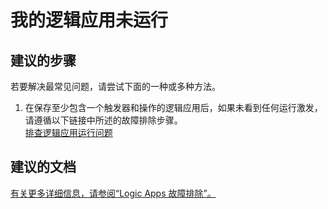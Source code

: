 <properties
    pageTitle="我的逻辑应用未运行"
    description="我的逻辑应用未运行"
    service="microsoft.logic"
    resource="workflows"
    authors="jeffhollan"
    displayOrder="1"
    selfHelpType="resource"
    supportTopicIds=""
    resourceTags=""
    productPesIds=""
    cloudEnvironments="public"
/>


# 我的逻辑应用未运行

## **建议的步骤**
若要解决最常见问题，请尝试下面的一种或多种方法。

1. 在保存至少包含一个触发器和操作的逻辑应用后，如果未看到任何运行激发，请遵循以下链接中所述的故障排除步骤。<br>
[排查逻辑应用运行问题](https://azure.microsoft.com/documentation/articles/app-service-logic-diagnosing-failures/)

## **建议的文档**
[有关更多详细信息，请参阅“Logic Apps 故障排除”。](https://azure.microsoft.com/documentation/articles/app-service-logic-diagnosing-failures/)



<!--HONumber=Jul16_HO4-->


